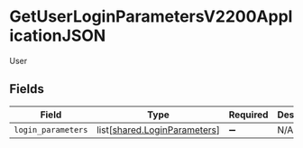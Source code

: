 # GetUserLoginParametersV2200ApplicationJSON

User


## Fields

| Field                                                                      | Type                                                                       | Required                                                                   | Description                                                                |
| -------------------------------------------------------------------------- | -------------------------------------------------------------------------- | -------------------------------------------------------------------------- | -------------------------------------------------------------------------- |
| `login_parameters`                                                         | list[[shared.LoginParameters](undefined/models/shared/loginparameters.md)] | :heavy_minus_sign:                                                         | N/A                                                                        |